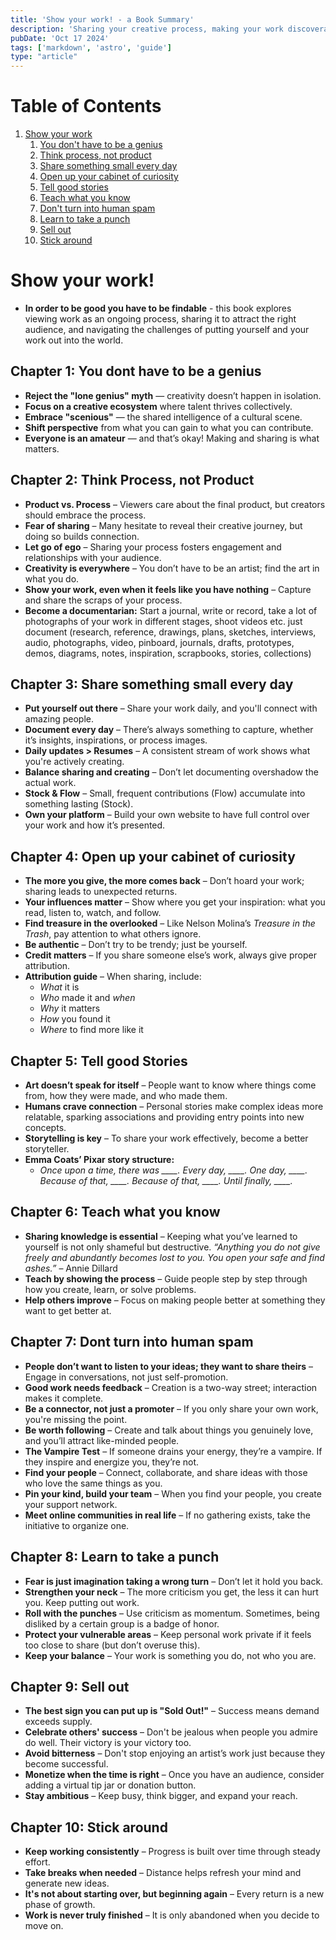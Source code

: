 ```yaml
---
title: 'Show your work! - a Book Summary'
description: 'Sharing your creative process, making your work discoverable, building an audience through generosity and collaboration, and embracing the challenges of being visible in the creative world.'
pubDate: 'Oct 17 2024'
tags: ['markdown', 'astro', 'guide']
type: "article"
---
```



# Table of Contents

1.  [Show your work](#org779c308)
    1.  [You don't have to be a genius](#org4081154)
    2.  [Think process, not product](#org3c2e029)
    3.  [Share something small every day](#org8340112)
    4.  [Open up your cabinet of curiosity](#org466f557)
    5.  [Tell good stories](#org6ec5c57)
    6.  [Teach what you know](#org3fb9e08)
    7.  [Don't turn into human spam](#org499f7f6)
    8.  [Learn to take a punch](#orgdab78a2)
    9.  [Sell out](#orgf88b4c6)
    10. [Stick around](#org17c72a3)

<a id="org779c308"></a>

# Show your work!

-   **In order to be good you have to be findable** - this book explores viewing work as an ongoing process, sharing it to attract the right audience, and navigating the challenges of putting yourself and your work out into the world.


<a id="org4081154"></a>

## Chapter 1: You dont have to be a genius

-   **Reject the "lone genius" myth** — creativity doesn’t happen in isolation.
-   **Focus on a creative ecosystem** where talent thrives collectively.
-   **Embrace "scenious"** — the shared intelligence of a cultural scene.
-   **Shift perspective** from what you can gain to what you can contribute.
-   **Everyone is an amateur** — and that’s okay! Making and sharing is what matters.


<a id="org3c2e029"></a>

## Chapter 2: Think Process, not Product

-   **Product vs. Process** – Viewers care about the final product, but creators should embrace the process.
-   **Fear of sharing** – Many hesitate to reveal their creative journey, but doing so builds connection.
-   **Let go of ego** – Sharing your process fosters engagement and relationships with your audience.
-   **Creativity is everywhere** – You don’t have to be an artist; find the art in what you do.
-   **Show your work, even when it feels like you have nothing** – Capture and share the scraps of your process.
-   **Become a documentarian:** Start a journal, write or record, take a lot of photographs of your work in different stages, shoot videos etc. just document (research, reference, drawings, plans, sketches, interviews, audio, photographs, video, pinboard, journals, drafts, prototypes, demos, diagrams, notes, inspiration, scrapbooks, stories, collections)

<a id="org8340112"></a>

## Chapter 3: Share something small every day

- **Put yourself out there** – Share your work daily, and you'll connect with amazing people.  
- **Document every day** – There’s always something to capture, whether it’s insights, inspirations, or process images.  
- **Daily updates > Resumes** – A consistent stream of work shows what you're actively creating.  
- **Balance sharing and creating** – Don’t let documenting overshadow the actual work.  
- **Stock & Flow** – Small, frequent contributions (Flow) accumulate into something lasting (Stock).  
- **Own your platform** – Build your own website to have full control over your work and how it’s presented.  

<a id="org466f557"></a>

## Chapter 4: Open up your cabinet of curiosity

- **The more you give, the more comes back** – Don’t hoard your work; sharing leads to unexpected returns.  
- **Your influences matter** – Show where you get your inspiration: what you read, listen to, watch, and follow.  
- **Find treasure in the overlooked** – Like Nelson Molina’s *Treasure in the Trash*, pay attention to what others ignore.  
- **Be authentic** – Don’t try to be trendy; just be yourself.  
- **Credit matters** – If you share someone else’s work, always give proper attribution.  
- **Attribution guide** – When sharing, include:  
  - *What* it is  
  - *Who* made it and *when*  
  - *Why* it matters  
  - *How* you found it  
  - *Where* to find more like it  

<a id="org6ec5c57"></a>

## Chapter 5: Tell good Stories

- **Art doesn’t speak for itself** – People want to know where things come from, how they were made, and who made them.  
- **Humans crave connection** – Personal stories make complex ideas more relatable, sparking associations and providing entry points into new concepts.  
- **Storytelling is key** – To share your work effectively, become a better storyteller.  
- **Emma Coats’ Pixar story structure:**  
  - *Once upon a time, there was \_\_\_\_. Every day, \_\_\_\_. One day, \_\_\_\_. Because of that, \_\_\_\_. Because of that, \_\_\_\_. Until finally, \_\_\_\_.*

<a id="org3fb9e08"></a>

## Chapter 6: Teach what you know

- **Sharing knowledge is essential** – Keeping what you’ve learned to yourself is not only shameful but destructive. *“Anything you do not give freely and abundantly becomes lost to you. You open your safe and find ashes.”* – Annie Dillard  
- **Teach by showing the process** – Guide people step by step through how you create, learn, or solve problems.  
- **Help others improve** – Focus on making people better at something they want to get better at.  

<a id="org499f7f6"></a>

## Chapter 7: Dont turn into human spam

- **People don’t want to listen to your ideas; they want to share theirs** – Engage in conversations, not just self-promotion.  
- **Good work needs feedback** – Creation is a two-way street; interaction makes it complete.  
- **Be a connector, not just a promoter** – If you only share your own work, you're missing the point.  
- **Be worth following** – Create and talk about things you genuinely love, and you’ll attract like-minded people.  
- **The Vampire Test** – If someone drains your energy, they’re a vampire. If they inspire and energize you, they’re not.  
- **Find your people** – Connect, collaborate, and share ideas with those who love the same things as you.  
- **Pin your kind, build your team** – When you find your people, you create your support network.  
- **Meet online communities in real life** – If no gathering exists, take the initiative to organize one.  


<a id="orgdab78a2"></a>

## Chapter 8: Learn to take a punch

- **Fear is just imagination taking a wrong turn** – Don’t let it hold you back.  
- **Strengthen your neck** – The more criticism you get, the less it can hurt you. Keep putting out work.  
- **Roll with the punches** – Use criticism as momentum. Sometimes, being disliked by a certain group is a badge of honor.  
- **Protect your vulnerable areas** – Keep personal work private if it feels too close to share (but don’t overuse this).  
- **Keep your balance** – Your work is something you do, not who you are.  

<a id="orgf88b4c6"></a>

## Chapter 9: Sell out

- **The best sign you can put up is "Sold Out!"** – Success means demand exceeds supply.  
- **Celebrate others' success** – Don't be jealous when people you admire do well. Their victory is your victory too.  
- **Avoid bitterness** – Don't stop enjoying an artist’s work just because they become successful.  
- **Monetize when the time is right** – Once you have an audience, consider adding a virtual tip jar or donation button.  
- **Stay ambitious** – Keep busy, think bigger, and expand your reach.


<a id="org17c72a3"></a>

## Chapter 10: Stick around

- **Keep working consistently** – Progress is built over time through steady effort.  
- **Take breaks when needed** – Distance helps refresh your mind and generate new ideas.  
- **It's not about starting over, but beginning again** – Every return is a new phase of growth.  
- **Work is never truly finished** – It is only abandoned when you decide to move on.  



